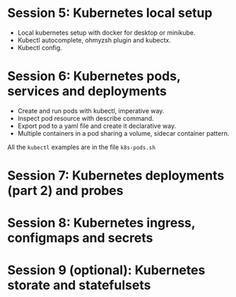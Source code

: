 # Session 5: Kubernetes local setup

- Local kubernetes setup with docker for desktop or minikube.
- Kubectl autocomplete, ohmyzsh plugin and kubectx.
- Kubectl config.

# Session 6: Kubernetes pods, services and deployments

- Create and run pods with kubectl, imperative way.
- Inspect pod resource with describe command.
- Export pod to a yaml file and create it declarative way.
- Multiple containers in a pod sharing a volume, sidecar container pattern.

All the `kubectl` examples are in the file `k8s-pods.sh`

# Session 7: Kubernetes deployments (part 2) and probes

# Session 8: Kubernetes ingress, configmaps and secrets

# Session 9 (optional): Kubernetes storate and statefulsets

